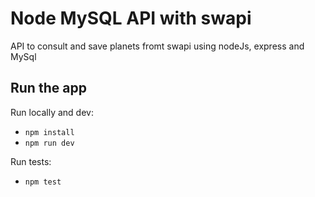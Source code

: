 # Node MySQL API with swapi
API to consult and save planets fromt swapi using nodeJs, express and MySql

## Run the app

Run locally and dev:
* `npm install`
* `npm run dev`

Run tests:
* `npm test`
